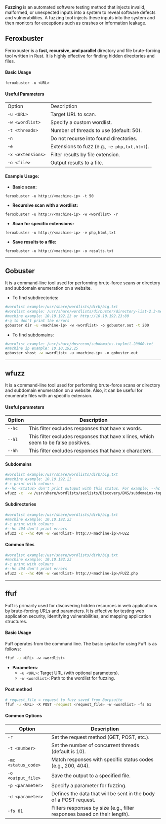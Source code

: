 **Fuzzing** is an automated software testing method that injects invalid, malformed, or unexpected inputs into a system to reveal software defects and vulnerabilities. A fuzzing tool injects these inputs into the system and then monitors for exceptions such as crashes or information leakage.

## Feroxbuster

Feroxbuster is a **fast, recursive, and parallel** directory and file brute-forcing tool written in Rust. It is highly effective for finding hidden directories and files.

#### Basic Usage

```
feroxbuster -u <URL>
```

#### Useful Parameters

|   |   |
|---|---|
|Option|Description|
|`-u <URL>`|Target URL to scan.|
|`-w <wordlist>`|Specify a custom wordlist.|
|`-t <threads>`|Number of threads to use (default: 50).|
|`-n`|Do not recurse into found directories.|
|`-e`|Extensions to fuzz (e.g., `-e php,txt,html`).|
|`-x <extensions>`|Filter results by file extension.|
|`-o <file>`|Output results to a file.|

#### Example Usage:

- **Basic scan:**
```
feroxbuster -u http://<machine-ip> -t 50
```

- **Recursive scan with a wordlist:**
```
feroxbuster -u http://<machine-ip> -w <wordlist> -r
```

- **Scan for specific extensions:**
```
feroxbuster -u http://<machine-ip> -e php,html,txt
```

- **Save results to a file:**
```
feroxbuster -u http://<machine-ip> -o results.txt
```




---


## Gobuster
It is a command-line tool used for performing brute-force scans or directory and subdomain enumeration on a website.
- To find subdirectories:
````bash
#wordlist example:/usr/share/wordlists/dirb/big.txt
#wordlist example: /usr/share/wordlists/dirbuster/directory-list-2.3-medium.txt
#machine example: 10.10.192.23 or http://10.10.192.23:80
#-q to don't print the errors
gobuster dir -u <machine-ip> -w <wordlist> -o gobuster.out -t 200
````

- To find subdomains:
```bash
#wordlist example: /usr/share/dnsrecon/subdomains-top1mil-20000.txt
#machine ip example: 10.10.192.25
gobuster vhost -w <wordlist> -u <machine-ip> -o gobuster.out
````



---



## wfuzz
It is a command-line tool used for performing brute-force scans or directory and subdomain enumeration on a website. Also, it can be useful for enumerate files with an specific extension.
#### Useful parameters
| Option | Description                                                                         |
| ------ | ----------------------------------------------------------------------------------- |
| `--hc` | This filter excludes responses that have x words.                                   |
| `--hl` | This filter excludes responses that have x lines, which seem to be false positives. |
| `--hh` | This filter excludes responses that have x characters.                              |

#### Subdomains
```bash
#wordlist example:/usr/share/wordlists/dirb/big.txt
#machine example: 10.10.192.23
#-c print with colours
#--hc <status> don't print outuput with this status. For example: --hc 404
wfuzz -c  -w /usr/share/wordlists/seclists/Discovery/DNS/subdomains-top1million-20000.txt  -u http://<machine-ip> -H "Host: FUZZ.<machine-ip>" -t 100
```


#### Subdirectories
```bash
#wordlist example:/usr/share/wordlists/dirb/big.txt
#machine example: 10.10.192.23
#-c print with colours
#--hc 404 don't print errors
wfuzz -c --hc 404 -w <wordlist> http://<machine-ip>/FUZZ
```

#### Common files
```bash
#wordlist example:/usr/share/wordlists/dirb/big.txt
#machine example: 10.10.192.23
#-c print with colours
#--hc 404 don't print errors
wfuzz -c --hc 404 -w <wordlist> http://<machine-ip>/FUZZ.php
```



---





## ffuf
Fuff is primarily used for discovering hidden resources in web applications by brute-forcing URLs and parameters. It is effective for testing web application security, identifying vulnerabilities, and mapping application structures.

#### Basic Usage

Fuff operates from the command line. The basic syntax for using Fuff is as follows:
```bash
ffuf -u <URL> -w <wordlist>
```
- **Parameters**:
    - `-u <URL>`: Target URL (with optional parameters).
    - `-w <wordlist>`: Path to the wordlist for fuzzing.

#### Post method

```bash
# request_file = request to fuzz saved from Burpsuite
ffuf -u <URL> -X POST -request <request_file> -w <wordlist> -fs 61
```

#### Common Options

| Option              | Description                                                               |
| ------------------- | ------------------------------------------------------------------------- |
| `-r`                | Set the request method (GET, POST, etc.).                                 |
| `-t <number>`       | Set the number of concurrent threads (default is 10).                     |
| `-mc <status_code>` | Match responses with specific status codes (e.g., 200, 404).              |
| `-o <output_file>`  | Save the output to a specified file.                                      |
| `-p <parameter>`    | Specify a parameter for fuzzing.                                          |
| `-d <parameter>`    | Defines the data that will be sent in the body of a POST request.         |
| `-fs 61`            | Filters responses by size (e.g., filter responses based on their length). |
